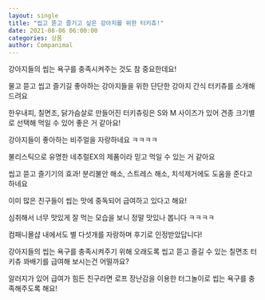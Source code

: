 ```yaml
---
layout: single
title: "씹고 뜯고 즐기고 싶은 강아지를 위한 터키츄!"
date: 2021-08-06 06:00:00
categories: 상품
author: Companimal
---
```


강아지들의 씹는 욕구를 충족시켜주는 것도 참 중요한데요!

물고 뜯고 씹고 즐기길 좋아하는 강아지들을 위한 단단한 강아지 간식 터키츄를 소개해드려요

한우내피, 칠면조, 닭가슴살로 만들어진 터키츄링은 S와 M 사이즈가 있어 견종 크기별로 선택해 먹일 수 있어 좋은 거 같아요!

강아지들이 좋아하는 비주얼을 자랑하네요 ㅋㅋㅋㅋ

불리스틱으로 유명한 네추럴EX의 제품이라 믿고 먹일 수 있는 거 같아요

씹고 뜯고 즐기기의 효과! 분리불안 해소, 스트레스 해소, 치석제거에도 도움을 준다고 하네요

이미 많은 친구들이 씹는 맛에 중독되어 급여하고 있다고 해요!

심취해서 너무 맛있게 잘 먹는 모습을 보니 정말 맛있나 봅니다 ㅋㅋㅋㅋ

컴패니몰샵 내에서도 별 다섯개를 자랑하며 후기로 인정받았답니다!

강아지들의 씹는 욕구를 충족시켜주기 위해 오래도록 씹고 뜯고 즐길 수 있는 칠면조 터키츄 꽈배기를 급여해 보시는건 어떨까요?

알러지가 있어 급여가 힘든 친구라면 로프 장난감을 이용한 터그놀이로 씹는 욕구를 충족해주도록 해요!
